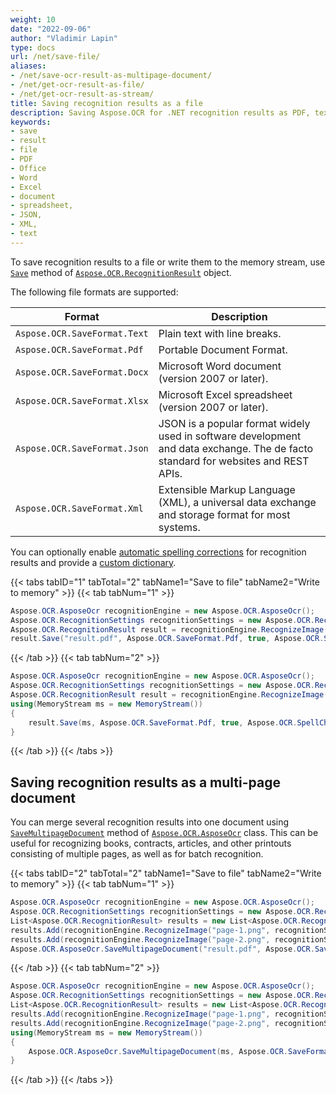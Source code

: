 ```yaml
---
weight: 10
date: "2022-09-06"
author: "Vladimir Lapin"
type: docs
url: /net/save-file/
aliases:
- /net/save-ocr-result-as-multipage-document/
- /net/get-ocr-result-as-file/
- /net/get-ocr-result-as-stream/
title: Saving recognition results as a file
description: Saving Aspose.OCR for .NET recognition results as PDF, text, Word, or Excel documents, as well as XML and JSON files.
keywords:
- save
- result
- file
- PDF
- Office
- Word
- Excel
- document
- spreadsheet,
- JSON,
- XML,
- text
---
```


To save recognition results to a file or write them to the memory stream, use [`Save`](https://reference.aspose.com/ocr/net/aspose.ocr/recognitionresult/save/) method of [`Aspose.OCR.RecognitionResult`](https://reference.aspose.com/ocr/net/aspose.ocr/recognitionresult/) object.

The following file formats are supported:

Format | Description
------ | -----------
`Aspose.OCR.SaveFormat.Text` | Plain text with line breaks.
`Aspose.OCR.SaveFormat.Pdf` | Portable Document Format.
`Aspose.OCR.SaveFormat.Docx` | Microsoft Word document (version 2007 or later).
`Aspose.OCR.SaveFormat.Xlsx` | Microsoft Excel spreadsheet (version 2007 or later).
`Aspose.OCR.SaveFormat.Json` | JSON is a popular format widely used in software development and data exchange. The de facto standard for websites and REST APIs.
`Aspose.OCR.SaveFormat.Xml` | Extensible Markup Language (XML), a universal data exchange and storage format for most systems.

You can optionally enable [automatic spelling corrections](/ocr/net/automatic-spelling-correction/) for recognition results and provide a [custom dictionary](/ocr/net/dictionaries/).

{{< tabs tabID="1" tabTotal="2" tabName1="Save to file" tabName2="Write to memory" >}}
{{< tab tabNum="1" >}}
```csharp
Aspose.OCR.AsposeOcr recognitionEngine = new Aspose.OCR.AsposeOcr();
Aspose.OCR.RecognitionSettings recognitionSettings = new Aspose.OCR.RecognitionSettings();
Aspose.OCR.RecognitionResult result = recognitionEngine.RecognizeImage("source.png", recognitionSettings);
result.Save("result.pdf", Aspose.OCR.SaveFormat.Pdf, true, Aspose.OCR.SpellChecker.SpellCheckLanguage.Eng, "user-dictionary.txt");
```
{{< /tab >}}
{{< tab tabNum="2" >}}
```csharp
Aspose.OCR.AsposeOcr recognitionEngine = new Aspose.OCR.AsposeOcr();
Aspose.OCR.RecognitionSettings recognitionSettings = new Aspose.OCR.RecognitionSettings();
Aspose.OCR.RecognitionResult result = recognitionEngine.RecognizeImage("source.png", recognitionSettings);
using(MemoryStream ms = new MemoryStream())
{
	result.Save(ms, Aspose.OCR.SaveFormat.Pdf, true, Aspose.OCR.SpellChecker.SpellCheckLanguage.Eng, "user-dictionary.txt");
}
```
{{< /tab >}}
{{< /tabs >}}

## Saving recognition results as a multi-page document

You can merge several recognition results into one document using [`SaveMultipageDocument`](https://reference.aspose.com/ocr/net/aspose.ocr/asposeocr/savemultipagedocument/) method of [`Aspose.OCR.AsposeOcr`](https://reference.aspose.com/ocr/net/aspose.ocr/asposeocr/) class. This can be useful for recognizing books, contracts, articles, and other printouts consisting of multiple pages, as well as for batch recognition.

{{< tabs tabID="2" tabTotal="2" tabName1="Save to file" tabName2="Write to memory" >}}
{{< tab tabNum="1" >}}
```csharp
Aspose.OCR.AsposeOcr recognitionEngine = new Aspose.OCR.AsposeOcr();
Aspose.OCR.RecognitionSettings recognitionSettings = new Aspose.OCR.RecognitionSettings();
List<Aspose.OCR.RecognitionResult> results = new List<Aspose.OCR.RecognitionResult>();
results.Add(recognitionEngine.RecognizeImage("page-1.png", recognitionSettings));
results.Add(recognitionEngine.RecognizeImage("page-2.png", recognitionSettings));
Aspose.OCR.AsposeOcr.SaveMultipageDocument("result.pdf", Aspose.OCR.SaveFormat.Pdf, results);
```
{{< /tab >}}
{{< tab tabNum="2" >}}
```csharp
Aspose.OCR.AsposeOcr recognitionEngine = new Aspose.OCR.AsposeOcr();
Aspose.OCR.RecognitionSettings recognitionSettings = new Aspose.OCR.RecognitionSettings();
List<Aspose.OCR.RecognitionResult> results = new List<Aspose.OCR.RecognitionResult>();
results.Add(recognitionEngine.RecognizeImage("page-1.png", recognitionSettings));
results.Add(recognitionEngine.RecognizeImage("page-2.png", recognitionSettings));
using(MemoryStream ms = new MemoryStream())
{
	Aspose.OCR.AsposeOcr.SaveMultipageDocument(ms, Aspose.OCR.SaveFormat.Pdf, results);
}
```
{{< /tab >}}
{{< /tabs >}}
